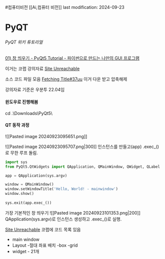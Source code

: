 #컴퓨터비전 
[[Ai,컴퓨터 비전]]
last modification: 2024-09-23

# PyQT

###### PyQT 위키 튜토리얼
[01) 창 띄우기 - PyQt5 Tutorial - 파이썬으로 만드는 나만의 GUI 프로그램](https://wikidocs.net/21920)

이거는 코랩 강의자료
[Site Unreachable](https://colab.research.google.com/drive/1i9n1qsOhVKoPD2GfUzMFw5OH44lqq_mx#scrollTo=K3mapsSHknhQ)

소스 코드 파일 모음
[Fetching Title#37uu](https://drive.google.com/uc?id=1nYC8lE8htkmeJ7GKT4iqoi5BZ2prefRW)
이거 다운 받고 압축해제

강의자료 기준은 우분투 22.04임

#### 윈도우로 진행해봄
cd .\Downloads\PyQt5\

#### QT 동작 과정
![[Pasted image 20240923095651.png]]

![[Pasted image 20240923095707.png|300]]
인스턴스를 만들고(app)
.exec_()로 무한 루프 돌림.

 ```python
import sys
from PyQt5.QtWidgets import QApplication, QMainWindow, QWidget, QLabel

app = QApplication(sys.argv)

window = QMainWindow()
window.setWindowTitle('Hello, World! - mainwindow')
window.show()
  
sys.exit(app.exec_())
```
가장 기본적인 창 띄우기
![[Pasted image 20240923101353.png|200]]
QApplication(sys.argv)로 인스턴스 생성하고 .exec_()로 실행.

[Site Unreachable](https://colab.research.google.com/drive/1i9n1qsOhVKoPD2GfUzMFw5OH44lqq_mx#scrollTo=hqHYXOVqyrrF)
코랩에 코드 목록 있음

- main window
- Layout
	-절대 좌표 배치
	-box
	-grid
- widget - 21개